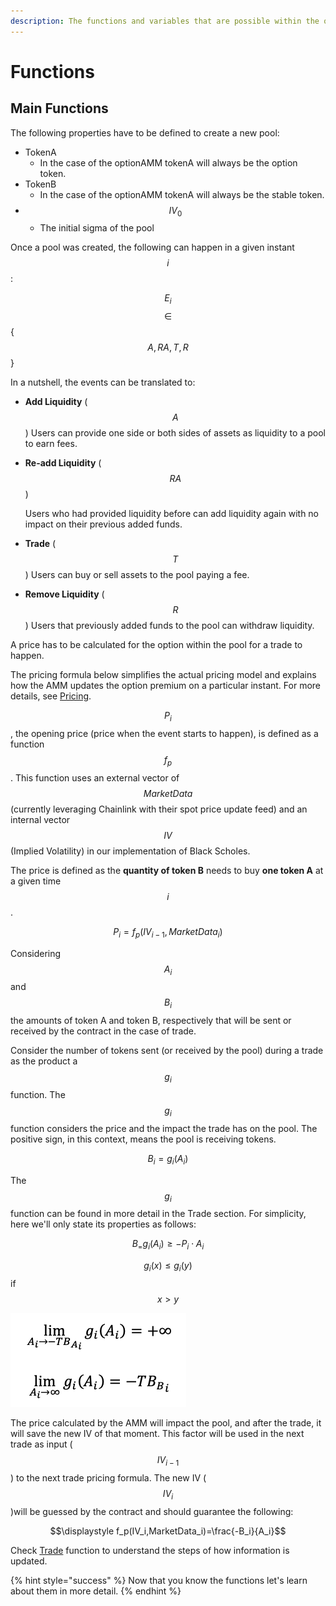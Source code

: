 ```yaml
---
description: The functions and variables that are possible within the options AMM.
---
```


# Functions

## Main Functions

The following properties have to be defined to create a new pool:

* TokenA
  * In the case of the optionAMM tokenA will always be the option token.
* TokenB
  * In the case of the optionAMM tokenA will always be the stable token.
* $$IV_0$$
  * The initial sigma of the pool

Once a pool was created, the following can happen in a given instant $$i$$:

$$E_i $$$$∈ $$ {$${A, RA, T, R}$$ }

In a nutshell, the events can be translated to:

* **Add Liquidity** \($$A$$\) Users can provide one side or both sides of assets as liquidity to a pool to earn fees.
* **Re-add Liquidity** \($$RA$$\)

  Users who had provided liquidity before can add liquidity again with no impact on their previous added funds. 

* **Trade** \($$T$$\) Users can buy or sell assets to the pool paying a fee.
* **Remove Liquidity** \($$R$$\) Users that previously added funds to the pool can withdraw liquidity.

  
A price has to be calculated for the option within the pool for a trade to happen.

The pricing formula below simplifies the actual pricing model and explains how the AMM updates the option premium on a particular instant. For more details, see [Pricing](https://app.gitbook.com/@pods-finance-1/s/teste/~/drafts/-MN6HaWpBmzbOVxj8TTa/options-amm-overview/optionamm/pricing). 

$$P_i$$, the opening price \(price when the event starts to happen\), is defined as a function $$f_p$$. This function uses an external vector of $$MarketData$$ \(currently leveraging Chainlink with their spot price update feed\) and an internal vector $$IV$$\(Implied Volatility\) in our implementation of Black Scholes.  

The price is defined as the **quantity of token B** needs to buy **one token A** at a given time $$i$$ .

$$P_i=f_p(IV_{i-1},MarketData_i)$$ 

Considering $$A_i $$ and $$B_i$$ the amounts of token A and token B, respectively that will be sent or received by the contract in the case of trade.

Consider the number of tokens sent \(or received by the pool\) during a trade as the product a $$g_i$$function. The $$g_i$$ function considers the price and the impact the trade has on the pool. The positive sign, in this context, means the pool is receiving tokens.

$$B_i=g_i(A_i)$$ 

The $$g_i$$ function can be found in more detail in the Trade section. For simplicity, here we'll only state its properties as follows:

$$B_=g_i(A_i)≥-P_i\cdot A_i$$ 

$$g_i (x)≤g_i (y) $$ if $$ x>y$$ 

![](../../../.gitbook/assets/screen-shot-2020-11-29-at-12.04.15-am.png)

The price calculated by the AMM will impact the pool, and after the trade, it will save the new IV of that moment. This factor will be used in the next trade as input \($$IV_{i-1}$$\) to the next trade pricing formula. The new IV \($$IV_i$$\)will be guessed by the contract and should guarantee the following:

$$\displaystyle f_p(IV_i,MarketData_i)=\frac{-B_i}{A_i}$$

 Check [Trade](https://app.gitbook.com/@pods-finance-1/s/teste/~/drafts/-MN6HaWpBmzbOVxj8TTa/options-amm-overview/optionamm/functions/trade) function to understand the steps of how information is updated.

{% hint style="success" %}
Now that you know the functions let's learn about them in more detail.
{% endhint %}

